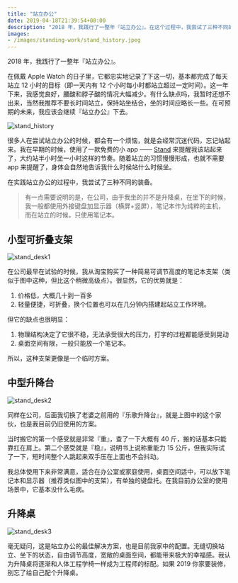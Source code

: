 ```yaml
---
title: "站立办公"
date: 2019-04-18T21:39:54+08:00
description: "2018 年，我践行了一整年『站立办公』。在这个过程中，我尝试了三种不同的装备。"
images: 
- /images/standing-work/stand_history.jpeg
---
```


2018 年，我践行了一整年『站立办公』。

在佩戴 Apple Watch 的日子里，它都忠实地记录了下这一切，基本都完成了每天站立 12 小时的目标（即一天内有 12 个小时每小时都站立超过一定时间）。这一年下来，我感觉良好，腰酸和脖子酸的情况大幅减少。有什么缺点吗，我暂时还想不出来，当然我推荐不要长时间站立，保持站坐结合，坐的时间应略长一些。在可预期的未来，我应该会继续『站立办公』下去。

![stand_history](/images/standing-work/stand_history.jpeg)

很多人在尝试站立办公的时候，都会有一个烦恼，就是会经常沉迷代码，忘记站起来。我在早期的时候，使用了一款免费的小 app —— [Stand](https://getstandapp.com/) 来提醒我该站起来了，大约站半小时坐一小时这样的节奏。随着站立的习惯慢慢形成，也就不需要 app 来提醒了，身体会自然地告诉我什么时候站什么时候坐。

在实践站立办公的过程中，我尝试了三种不同的装备。

> 有一点需要说明的是，在公司，由于我坐的并不是升降桌，在坐下的时候，我一般都使用外接键盘加显示器（横屏+竖屏），笔记本作为纯粹的主机，而在站立的时候，只使用笔记本。

## 小型可折叠支架

![stand_desk1](/images/standing-work/stand_desk1.png)

在公司最早在试验的时候，我从淘宝购买了一种简易可调节高度的笔记本支架（类似于图中这种，但比这个稍微高级点）。很显然，它的优势就是：

1. 价格低，大概几十到一百多 
2. 轻量便捷，可折叠，换个位置也可以在几分钟内搭建起站立工作环境。

但它的缺点也很明显：

1. 物理结构决定了它很不稳，无法承受很大的压力，打字的过程都能感受到晃动 
2. 桌面空间有限，一般只能放一个笔记本。

所以，这种支架更像是一个临时方案。

## 中型升降台

![stand_desk2](/images/standing-work/stand_desk2.png)

同样在公司，后面我切换了老婆之前用的『乐歌升降台』，就是上图中的这个家伙，也是我目前仍旧使用的方案。

当时搬它的第一个感受就是非常『重』，查了一下大概有 40 斤，搬的话基本只能靠扛在肩上。第二个感受就是『稳』，说明书上说称重能力 15 公斤，但我实际试了一下，短时间整个人跳起来双手压在上面也不会抖动。

我总体使用下来非常满意，适合在办公室或家庭使用，桌面空间适中，可以放下笔记本和显示器（推荐类似图中的支架），有单独的键盘托。在我目前办公室的使用场景中，它基本没什么毛病。

## 升降桌

![stand_desk3](/images/standing-work/stand_desk3.png)

毫无疑问，这是站立办公的最佳解决方案，也是目前我家中的配置。无缝切换站立、坐下的状态，自由调节高度，宽敞的桌面空间，都能带来极大的幸福感。我认为升降桌将逐渐和人体工程学椅一样成为工程师的标配。如果 2019 你家要装修，别忘了给自己配个升降桌。
